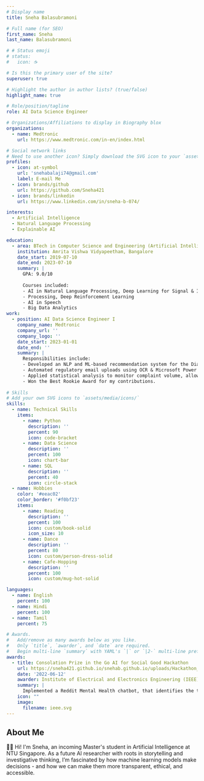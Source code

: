 ```yaml
---
# Display name
title: Sneha Balasubramoni

# Full name (for SEO)
first_name: Sneha
last_name: Balasubramoni

# # Status emoji
# status:
#   icon: ☕️

# Is this the primary user of the site?
superuser: true

# Highlight the author in author lists? (true/false)
highlight_name: true

# Role/position/tagline
role: AI Data Science Engineer

# Organizations/Affiliations to display in Biography blox
organizations:
  - name: Medtronic
    url: https://www.medtronic.com/in-en/index.html

# Social network links
# Need to use another icon? Simply download the SVG icon to your `assets/media/icons/` folder.
profiles:
  - icon: at-symbol
    url: 'snehabalaji74@gmail.com'
    label: E-mail Me
  - icon: brands/github
    url: https://github.com/Sneha421
  - icon: brands/linkedin
    url: https://www.linkedin.com/in/sneha-b-074/

interests:
  - Artificial Intelligence
  - Natural Language Processing
  - Explainable AI

education:
  - area: BTech in Computer Science and Engineering (Artificial Intelligence)
    institution: Amrita Vishwa Vidyapeetham, Bangalore
    date_start: 2019-07-10
    date_end: 2023-07-10
    summary: |
      GPA: 9.0/10
      
      Courses included:
      - AI in Natural Language Processing, Deep Learning for Signal & Image Processing 
      - Processing, Deep Reinforcement Learning 
      - AI in Speech
      - Big Data Analytics
work:
  - position: AI Data Science Engineer I
    company_name: Medtronic
    company_url: ''
    company_logo: ''
    date_start: 2023-01-01
    date_end: ''
    summary: |
      Responsibilities include:
      - Developed an NLP and ML-based recommendation system for the Diabetes Complaint Handling Unit, saving 2000 man hours annually.
      - Automated regulatory email uploads using OCR & Microsoft Power Automate, saving 500 man hours annually and reducing compliance risk.
      - Applied statistical analysis to monitor complaint volume, allowing for early identification of quality and reliability issues in products.
      - Won the Best Rookie Award for my contributions.
 
# Skills
# Add your own SVG icons to `assets/media/icons/`
skills:
  - name: Technical Skills
    items:
      - name: Python
        description: ''
        percent: 90
        icon: code-bracket
      - name: Data Science
        description: ''
        percent: 100
        icon: chart-bar
      - name: SQL
        description: ''
        percent: 40
        icon: circle-stack
  - name: Hobbies
    color: '#eeac02'
    color_border: '#f0bf23'
    items:
      - name: Reading
        description: ''
        percent: 100
        icon: custom/book-solid
        icon_size: 10
      - name: Dance
        description: ''
        percent: 80
        icon: custom/person-dress-solid
      - name: Cafe-Hopping
        description: ''
        percent: 100
        icon: custom/mug-hot-solid

languages:
  - name: English
    percent: 100
  - name: Hindi
    percent: 100
  - name: Tamil
    percent: 75

# Awards.
#   Add/remove as many awards below as you like.
#   Only `title`, `awarder`, and `date` are required.
#   Begin multi-line `summary` with YAML's `|` or `|2-` multi-line prefix and indent 2 spaces below.
awards:
  - title: Consolation Prize in the Go AI for Social Good Hackathon
    url: https://sneha421.github.io/snehab.github.io/uploads/Hackathon_Certificate.pdf
    date: '2022-06-12'
    awarder: Institute of Electrical and Electronics Engineering (IEEE)
    summary: |
      Implemented a Reddit Mental Health chatbot, that identifies the type of mental health issue using NLP and suggests potential remedies by providing helpline numbers and relevant articles.
    icon: ""
    image:
      filename: ieee.svg
---
```


## About Me

👋🏼 Hi! I'm Sneha, an incoming Master's student in Artificial Intelligence at NTU Singapore. As a future AI researcher with roots in storytelling and investigative thinking, I’m fascinated by how machine learning models make decisions - and how we can make them more transparent, ethical, and accessible. 
